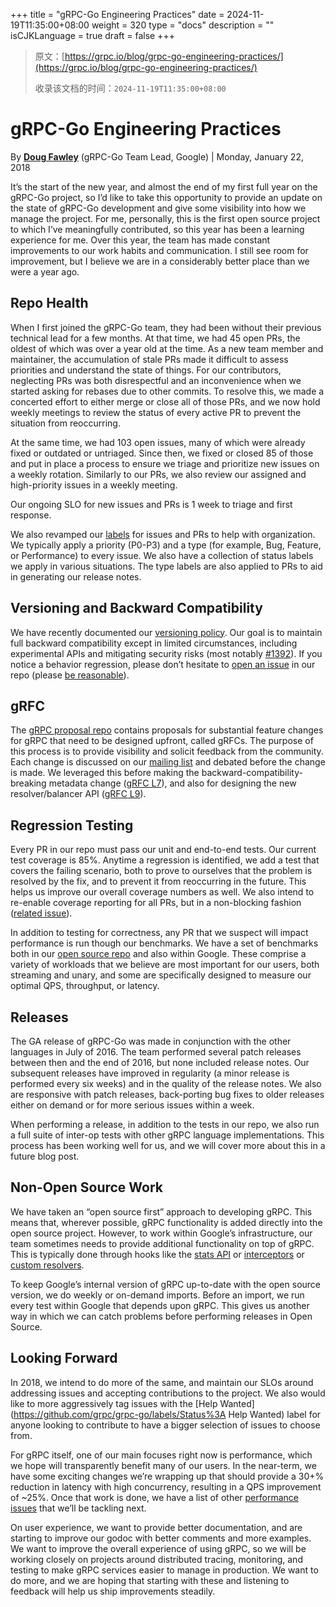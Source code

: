 +++
title = "gRPC-Go Engineering Practices"
date = 2024-11-19T11:35:00+08:00
weight = 320
type = "docs"
description = ""
isCJKLanguage = true
draft = false
+++

> 原文：[https://grpc.io/blog/grpc-go-engineering-practices/](https://grpc.io/blog/grpc-go-engineering-practices/)
>
> 收录该文档的时间：`2024-11-19T11:35:00+08:00`

# gRPC-Go Engineering Practices

By [**Doug Fawley**](https://github.com/dfawley) (gRPC-Go Team Lead, Google) | Monday, January 22, 2018



It’s the start of the new year, and almost the end of my first full year on the gRPC-Go project, so I’d like to take this opportunity to provide an update on the state of gRPC-Go development and give some visibility into how we manage the project. For me, personally, this is the first open source project to which I’ve meaningfully contributed, so this year has been a learning experience for me. Over this year, the team has made constant improvements to our work habits and communication. I still see room for improvement, but I believe we are in a considerably better place than we were a year ago.

## Repo Health

When I first joined the gRPC-Go team, they had been without their previous technical lead for a few months. At that time, we had 45 open PRs, the oldest of which was over a year old at the time. As a new team member and maintainer, the accumulation of stale PRs made it difficult to assess priorities and understand the state of things. For our contributors, neglecting PRs was both disrespectful and an inconvenience when we started asking for rebases due to other commits. To resolve this, we made a concerted effort to either merge or close all of those PRs, and we now hold weekly meetings to review the status of every active PR to prevent the situation from reoccurring.

At the same time, we had 103 open issues, many of which were already fixed or outdated or untriaged. Since then, we fixed or closed 85 of those and put in place a process to ensure we triage and prioritize new issues on a weekly rotation. Similarly to our PRs, we also review our assigned and high-priority issues in a weekly meeting.

Our ongoing SLO for new issues and PRs is 1 week to triage and first response.

We also revamped our [labels](https://github.com/grpc/grpc-go/labels) for issues and PRs to help with organization. We typically apply a priority (P0-P3) and a type (for example, Bug, Feature, or Performance) to every issue. We also have a collection of status labels we apply in various situations. The type labels are also applied to PRs to aid in generating our release notes.

## Versioning and Backward Compatibility

We have recently documented our [versioning policy](https://github.com/grpc/grpc-go/blob/master/Documentation/versioning.md). Our goal is to maintain full backward compatibility except in limited circumstances, including experimental APIs and mitigating security risks (most notably [#1392](https://github.com/grpc/grpc-go/pull/1392)). If you notice a behavior regression, please don’t hesitate to [open an issue](https://github.com/grpc/grpc-go/issues/new) in our repo (please [be reasonable](https://xkcd.com/1172/)).

## gRFC

The [gRPC proposal repo](https://github.com/grpc/proposal) contains proposals for substantial feature changes for gRPC that need to be designed upfront, called gRFCs. The purpose of this process is to provide visibility and solicit feedback from the community. Each change is discussed on our [mailing list](https://groups.google.com/g/grpc-io) and debated before the change is made. We leveraged this before making the backward-compatibility-breaking metadata change ([gRFC L7](https://github.com/grpc/proposal/blob/master/L7-go-metadata-api.md)), and also for designing the new resolver/balancer API ([gRFC L9](https://github.com/grpc/proposal/pull/30)).

## Regression Testing

Every PR in our repo must pass our unit and end-to-end tests. Our current test coverage is 85%. Anytime a regression is identified, we add a test that covers the failing scenario, both to prove to ourselves that the problem is resolved by the fix, and to prevent it from reoccurring in the future. This helps us improve our overall coverage numbers as well. We also intend to re-enable coverage reporting for all PRs, but in a non-blocking fashion ([related issue](https://github.com/grpc/grpc-go/issues/1676)).

In addition to testing for correctness, any PR that we suspect will impact performance is run though our benchmarks. We have a set of benchmarks both in our [open source repo](https://github.com/grpc/grpc-go/tree/master/benchmark) and also within Google. These comprise a variety of workloads that we believe are most important for our users, both streaming and unary, and some are specifically designed to measure our optimal QPS, throughput, or latency.

## Releases

The GA release of gRPC-Go was made in conjunction with the other languages in July of 2016. The team performed several patch releases between then and the end of 2016, but none included release notes. Our subsequent releases have improved in regularity (a minor release is performed every six weeks) and in the quality of the release notes. We also are responsive with patch releases, back-porting bug fixes to older releases either on demand or for more serious issues within a week.

When performing a release, in addition to the tests in our repo, we also run a full suite of inter-op tests with other gRPC language implementations. This process has been working well for us, and we will cover more about this in a future blog post.

## Non-Open Source Work

We have taken an “open source first” approach to developing gRPC. This means that, wherever possible, gRPC functionality is added directly into the open source project. However, to work within Google’s infrastructure, our team sometimes needs to provide additional functionality on top of gRPC. This is typically done through hooks like the [stats API](https://godoc.org/google.golang.org/grpc/stats#Handler) or [interceptors](https://godoc.org/google.golang.org/grpc#UnaryClientInterceptor) or [custom resolvers](https://godoc.org/google.golang.org/grpc/resolver).

To keep Google’s internal version of gRPC up-to-date with the open source version, we do weekly or on-demand imports. Before an import, we run every test within Google that depends upon gRPC. This gives us another way in which we can catch problems before performing releases in Open Source.

## Looking Forward

In 2018, we intend to do more of the same, and maintain our SLOs around addressing issues and accepting contributions to the project. We also would like to more aggressively tag issues with the [Help Wanted](https://github.com/grpc/grpc-go/labels/Status%3A Help Wanted) label for anyone looking to contribute to have a bigger selection of issues to choose from.

For gRPC itself, one of our main focuses right now is performance, which we hope will transparently benefit many of our users. In the near-term, we have some exciting changes we’re wrapping up that should provide a 30+% reduction in latency with high concurrency, resulting in a QPS improvement of ~25%. Once that work is done, we have a list of other [performance issues](https://github.com/grpc/grpc-go/issues?q=is%3Aissue+is%3Aopen+label%3A"Type%3A+Performance") that we’ll be tackling next.

On user experience, we want to provide better documentation, and are starting to improve our godoc with better comments and more examples. We want to improve the overall experience of using gRPC, so we will be working closely on projects around distributed tracing, monitoring, and testing to make gRPC services easier to manage in production. We want to do more, and we are hoping that starting with these and listening to feedback will help us ship improvements steadily.
